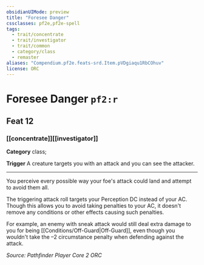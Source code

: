 ```yaml
---
obsidianUIMode: preview
title: "Foresee Danger"
cssclasses: pf2e,pf2e-spell
tags:
  - trait/concentrate
  - trait/investigator
  - trait/common
  - category/class
  - remaster
aliases: "Compendium.pf2e.feats-srd.Item.pVDgiaqu1RbCOhuv"
license: ORC
---
```

# Foresee Danger `pf2:r`
## Feat 12
### [[concentrate]][[investigator]]

**Category** class; 




**Trigger** A creature targets you with an attack and you can see the attacker.

* * *

You perceive every possible way your foe's attack could land and attempt to avoid them all.

The triggering attack roll targets your Perception DC instead of your AC. Though this allows you to avoid taking penalties to your AC, it doesn't remove any conditions or other effects causing such penalties.

For example, an enemy with sneak attack would still deal extra damage to you for being [[Conditions/Off-Guard|Off-Guard]], even though you wouldn't take the –2 circumstance penalty when defending against the attack.

*Source: Pathfinder Player Core 2*
*ORC*